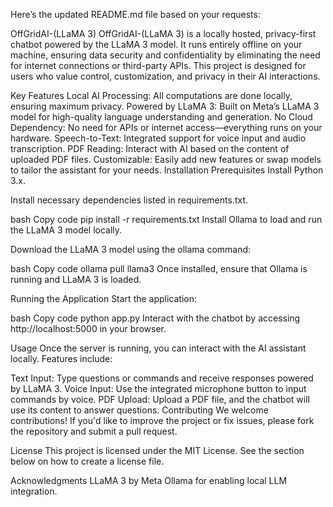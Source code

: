 
Here’s the updated README.md file based on your requests:

OffGridAI-(LLaMA 3)
OffGridAI-(LLaMA 3) is a locally hosted, privacy-first chatbot powered by the LLaMA 3 model. It runs entirely offline on your machine, ensuring data security and confidentiality by eliminating the need for internet connections or third-party APIs. This project is designed for users who value control, customization, and privacy in their AI interactions.

Key Features
Local AI Processing: All computations are done locally, ensuring maximum privacy.
Powered by LLaMA 3: Built on Meta’s LLaMA 3 model for high-quality language understanding and generation.
No Cloud Dependency: No need for APIs or internet access—everything runs on your hardware.
Speech-to-Text: Integrated support for voice input and audio transcription.
PDF Reading: Interact with AI based on the content of uploaded PDF files.
Customizable: Easily add new features or swap models to tailor the assistant for your needs.
Installation
Prerequisites
Install Python 3.x.

Install necessary dependencies listed in requirements.txt.

bash
Copy code
pip install -r requirements.txt
Install Ollama to load and run the LLaMA 3 model locally.

Download the LLaMA 3 model using the ollama command:

bash
Copy code
ollama pull llama3
Once installed, ensure that Ollama is running and LLaMA 3 is loaded.

Running the Application
Start the application:

bash
Copy code
python app.py
Interact with the chatbot by accessing http://localhost:5000 in your browser.

Usage
Once the server is running, you can interact with the AI assistant locally. Features include:

Text Input: Type questions or commands and receive responses powered by LLaMA 3.
Voice Input: Use the integrated microphone button to input commands by voice.
PDF Upload: Upload a PDF file, and the chatbot will use its content to answer questions.
Contributing
We welcome contributions! If you'd like to improve the project or fix issues, please fork the repository and submit a pull request.

License
This project is licensed under the MIT License. See the section below on how to create a license file.

Acknowledgments
LLaMA 3 by Meta
Ollama for enabling local LLM integration.
